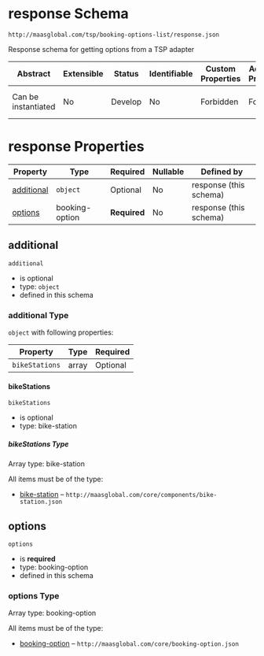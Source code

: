# response Schema

```
http://maasglobal.com/tsp/booking-options-list/response.json
```

Response schema for getting options from a TSP adapter

| Abstract            | Extensible | Status  | Identifiable | Custom Properties | Additional Properties | Defined In                                              |
| ------------------- | ---------- | ------- | ------------ | ----------------- | --------------------- | ------------------------------------------------------- |
| Can be instantiated | No         | Develop | No           | Forbidden         | Forbidden             | [tsp/booking-options-list/response.json](response.json) |

# response Properties

| Property                  | Type           | Required     | Nullable | Defined by             |
| ------------------------- | -------------- | ------------ | -------- | ---------------------- |
| [additional](#additional) | `object`       | Optional     | No       | response (this schema) |
| [options](#options)       | booking-option | **Required** | No       | response (this schema) |

## additional

`additional`

- is optional
- type: `object`
- defined in this schema

### additional Type

`object` with following properties:

| Property       | Type  | Required |
| -------------- | ----- | -------- |
| `bikeStations` | array | Optional |

#### bikeStations

`bikeStations`

- is optional
- type: bike-station

##### bikeStations Type

Array type: bike-station

All items must be of the type:

- [bike-station](../../core/components/bike-station.md) – `http://maasglobal.com/core/components/bike-station.json`

## options

`options`

- is **required**
- type: booking-option
- defined in this schema

### options Type

Array type: booking-option

All items must be of the type:

- [booking-option](../../core/booking-option.md) – `http://maasglobal.com/core/booking-option.json`
